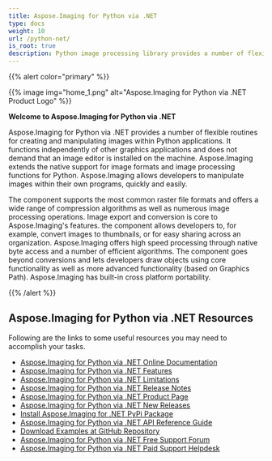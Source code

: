 ```yaml
---
title: Aspose.Imaging for Python via .NET
type: docs
weight: 10
url: /python-net/
is_root: true
description: Python image processing library provides a number of flexible routines for creating and manipulating images programmatically and does not need any image editor.
---
```


{{% alert color="primary" %}}

{{% image img="home_1.png" alt="Aspose.Imaging for Python via .NET Product Logo" %}}

**Welcome to Aspose.Imaging for Python via .NET**

Aspose.Imaging for Python via .NET provides a number of flexible routines for creating and manipulating images within Python applications. It functions independently of other graphics applications and does not demand that an image editor is installed on the machine. Aspose.Imaging extends the native support for image formats and image processing functions for Python. Aspose.Imaging allows developers to manipulate images within their own programs, quickly and easily.

The component supports the most common raster file formats and offers a wide range of compression algorithms as well as numerous image processing operations. Image export and conversion is core to Aspose.Imaging's features. the component allows developers to, for example, convert images to thumbnails, or for easy sharing across an organization. Aspose.Imaging offers high speed processing through native byte access and a number of efficient algorithms. The component goes beyond conversions and lets developers draw objects using core functionality as well as more advanced functionality (based on Graphics Path). Aspose.Imaging has built-in cross platform portability.

{{% /alert %}}

## **Aspose.Imaging for Python via .NET Resources**

Following are the links to some useful resources you may need to accomplish your tasks.

- [Aspose.Imaging for Python via .NET Online Documentation](https://docs.aspose.com/imaging/python-net/)
- [Aspose.Imaging for Python via .NET Features](https://docs.aspose.com/imaging/python-net/features/)
- [Aspose.Imaging for Python via .NET Limitations](https://docs.aspose.com/imaging/python-net/known-issues/)
- [Aspose.Imaging for Python via .NET Release Notes](https://releases.aspose.com/imaging/python-net/release-notes/)
- [Aspose.Imaging for Python via .NET Product Page](https://products.aspose.com/imaging/python-net/)
- [Aspose.Imaging for Python via .NET New Releases](https://releases.aspose.com/imaging/python-net/)
- [Install Aspose.Imaging for .NET PyPi Package](https://pypi.org/project/aspose-imaging-python-net/)
- [Aspose.Imaging for Python via .NET API Reference Guide](https://reference.aspose.com/imaging/python-net/)
- [Download Examples at GitHub Repository](https://github.com/aspose-imaging/Aspose.Imaging-for-Python-Net)
- [Aspose.Imaging for Python via .NET Free Support Forum](https://forum.aspose.com/c/imaging/14)
- [Aspose.Imaging for Python via .NET Paid Support Helpdesk](https://helpdesk.aspose.com/)
